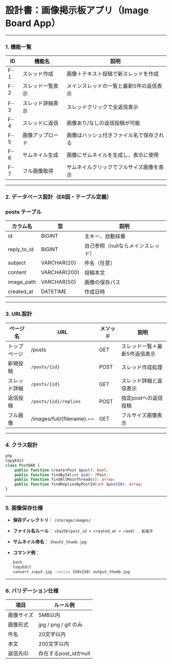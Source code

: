 # 設計書：画像掲示板アプリ（Image Board App）

---

### 1. 機能一覧

| ID | 機能名 | 説明 |
| --- | --- | --- |
| F-1 | スレッド作成 | 画像＋テキスト投稿で新スレッドを作成 |
| F-2 | スレッド一覧表示 | メインスレッドの一覧と最新5件の返信表示 |
| F-3 | スレッド詳細表示 | スレッドクリックで全返信表示 |
| F-4 | スレッドに返信 | 画像あり/なしの返信投稿が可能 |
| F-5 | 画像アップロード | 画像はハッシュ付きファイル名で保存される |
| F-6 | サムネイル生成 | 画像にサムネイルを生成し、表示に使用 |
| F-7 | フル画像取得 | サムネイルクリックでフルサイズ画像を表示 |

---

### 2. データベース設計（ER図・テーブル定義）

### posts テーブル

| カラム名 | 型 | 説明 |
| --- | --- | --- |
| id | BIGINT | 主キー、自動採番 |
| reply_to_id | BIGINT | 自己参照（nullならメインスレッド） |
| subject | VARCHAR(20) | 件名（任意） |
| content | VARCHAR(200) | 投稿本文 |
| image_path | VARCHAR(50) | 画像の保存パス |
| created_at | DATETIME | 作成日時 |
 

---

### 3. URL設計

| ページ名 | URL | メソッド | 説明 |
| --- | --- | --- | --- |
| トップページ | /posts | GET | スレッド一覧＋最新5件返信表示 |
| 新規投稿 | `/posts/{id}` | POST | スレッド作成処理 |
| スレッド詳細 | `/posts/{id}` | GET | スレッド詳細と返信表示 |
| 返信投稿 | `/posts/{id}/replies` | POST | 指定postへの返信投稿 |
| フル画像 | /images/full/{filename}.~~ | GET | フルサイズ画像表示 |

---

### 4. クラス設計

```php
php
CopyEdit
class PostDAO {
    public function create(Post $post): bool;
    public function findById(int $id): ?Post;
    public function findAllMainThreads(): array;
    public function findRepliesByPostId(int $postId): array;
}

```

---

### 5. 画像保存仕様

- **保存ディレクトリ**： `/storage/images/`
- **ファイル名ルール**： `sha256(post_id + created_at + rand) . 拡張子`
- **サムネイル命名**： `{hash}_thumb.jpg`
- **コマンド例**：
    
    ```bash
    bash
    CopyEdit
    convert input.jpg -resize 150x150! output_thumb.jpg
    
    ```
    

---

### 6. バリデーション仕様
| 項目 | ルール例 |
| --- | --- |
| 画像サイズ | 5MB以内 |
| 画像形式 | jpg / png / gif のみ |
| 件名 | 20文字以内 |
| 本文 | 200文字以内 |
| 返信先ID | 存在するpost_idかnull |